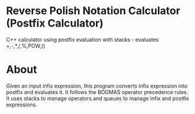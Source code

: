 # Reverse Polish Notation Calculator (Postfix Calculator)
C++ calculator using postfix evaluation with stacks - evaluates +,-,*,/,%,POW,()

# About
Given an input infix expression, this program converts infix expression into postfix and evaluates it. It follows the BODMAS operator precedence rules. It uses stacks to manage operators and queues to manage infix and postfix expressions. 

